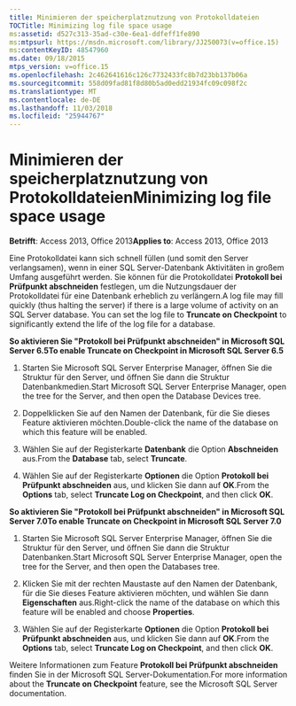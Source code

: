 ```yaml
---
title: Minimieren der speicherplatznutzung von Protokolldateien
TOCTitle: Minimizing log file space usage
ms:assetid: d527c313-35ad-c30e-6ea1-ddfeff1fe890
ms:mtpsurl: https://msdn.microsoft.com/library/JJ250073(v=office.15)
ms:contentKeyID: 48547960
ms.date: 09/18/2015
mtps_version: v=office.15
ms.openlocfilehash: 2c462641616c126c7732433fc8b7d23bb137b06a
ms.sourcegitcommit: 558d09fad81f8d80b5ad0edd21934fc09c098f2c
ms.translationtype: MT
ms.contentlocale: de-DE
ms.lasthandoff: 11/03/2018
ms.locfileid: "25944767"
---
```

# <a name="minimizing-log-file-space-usage"></a><span data-ttu-id="969d0-102">Minimieren der speicherplatznutzung von Protokolldateien</span><span class="sxs-lookup"><span data-stu-id="969d0-102">Minimizing log file space usage</span></span>

<span data-ttu-id="969d0-103">**Betrifft**: Access 2013, Office 2013</span><span class="sxs-lookup"><span data-stu-id="969d0-103">**Applies to**: Access 2013, Office 2013</span></span>

<span data-ttu-id="969d0-p101">Eine Protokolldatei kann sich schnell füllen (und somit den Server verlangsamen), wenn in einer SQL Server-Datenbank Aktivitäten in großem Umfang ausgeführt werden. Sie können für die Protokolldatei **Protokoll bei Prüfpunkt abschneiden** festlegen, um die Nutzungsdauer der Protokolldatei für eine Datenbank erheblich zu verlängern.</span><span class="sxs-lookup"><span data-stu-id="969d0-p101">A log file may fill quickly (thus halting the server) if there is a large volume of activity on an SQL Server database. You can set the log file to **Truncate on Checkpoint** to significantly extend the life of the log file for a database.</span></span>

<span data-ttu-id="969d0-106">**So aktivieren Sie "Protokoll bei Prüfpunkt abschneiden" in Microsoft SQL Server 6.5**</span><span class="sxs-lookup"><span data-stu-id="969d0-106">**To enable Truncate on Checkpoint in Microsoft SQL Server 6.5**</span></span>

1.  <span data-ttu-id="969d0-107">Starten Sie Microsoft SQL Server Enterprise Manager, öffnen Sie die Struktur für den Server, und öffnen Sie dann die Struktur Datenbankmedien.</span><span class="sxs-lookup"><span data-stu-id="969d0-107">Start Microsoft SQL Server Enterprise Manager, open the tree for the Server, and then open the Database Devices tree.</span></span>

2.  <span data-ttu-id="969d0-108">Doppelklicken Sie auf den Namen der Datenbank, für die Sie dieses Feature aktivieren möchten.</span><span class="sxs-lookup"><span data-stu-id="969d0-108">Double-click the name of the database on which this feature will be enabled.</span></span>

3.  <span data-ttu-id="969d0-109">Wählen Sie auf der Registerkarte **Datenbank** die Option **Abschneiden** aus.</span><span class="sxs-lookup"><span data-stu-id="969d0-109">From the **Database** tab, select **Truncate**.</span></span>

4.  <span data-ttu-id="969d0-110">Wählen Sie auf der Registerkarte **Optionen** die Option **Protokoll bei Prüfpunkt abschneiden** aus, und klicken Sie dann auf **OK**.</span><span class="sxs-lookup"><span data-stu-id="969d0-110">From the **Options** tab, select **Truncate Log on Checkpoint**, and then click **OK**.</span></span>

<span data-ttu-id="969d0-111">**So aktivieren Sie "Protokoll bei Prüfpunkt abschneiden" in Microsoft SQL Server 7.0**</span><span class="sxs-lookup"><span data-stu-id="969d0-111">**To enable Truncate on Checkpoint in Microsoft SQL Server 7.0**</span></span>

1.  <span data-ttu-id="969d0-112">Starten Sie Microsoft SQL Server Enterprise Manager, öffnen Sie die Struktur für den Server, und öffnen Sie dann die Struktur Datenbanken.</span><span class="sxs-lookup"><span data-stu-id="969d0-112">Start Microsoft SQL Server Enterprise Manager, open the tree for the Server, and then open the Databases tree.</span></span>

2.  <span data-ttu-id="969d0-113">Klicken Sie mit der rechten Maustaste auf den Namen der Datenbank, für die Sie dieses Feature aktivieren möchten, und wählen Sie dann **Eigenschaften** aus.</span><span class="sxs-lookup"><span data-stu-id="969d0-113">Right-click the name of the database on which this feature will be enabled and choose **Properties**.</span></span>

3.  <span data-ttu-id="969d0-114">Wählen Sie auf der Registerkarte **Optionen** die Option **Protokoll bei Prüfpunkt abschneiden** aus, und klicken Sie dann auf **OK**.</span><span class="sxs-lookup"><span data-stu-id="969d0-114">From the **Options** tab, select **Truncate Log on Checkpoint**, and then click **OK**.</span></span>

<span data-ttu-id="969d0-115">Weitere Informationen zum Feature **Protokoll bei Prüfpunkt abschneiden** finden Sie in der Microsoft SQL Server-Dokumentation.</span><span class="sxs-lookup"><span data-stu-id="969d0-115">For more information about the **Truncate on Checkpoint** feature, see the Microsoft SQL Server documentation.</span></span>

